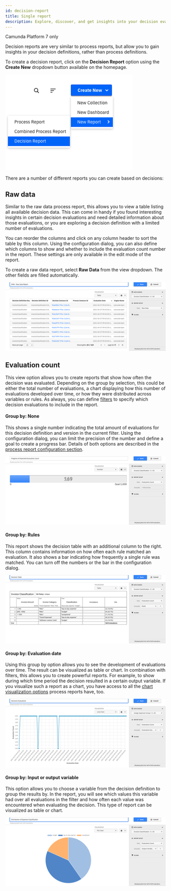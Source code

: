 ```yaml
---
id: decision-report
title: Single report
description: Explore, discover, and get insights into your decision evaluations.
---
```


<span class="badge badge--platform">Camunda Platform 7 only</span>

Decision reports are very similar to process reports, but allow you to gain insights in your decision definitions, rather than process definitions.

To create a decision report, click on the **Decision Report** option using the **Create New** dropdown button available on the homepage.

![Create a new Decision Report from the Report list page](./img/dmn_report_create.png)

There are a number of different reports you can create based on decisions:

## Raw data

Similar to the raw data process report, this allows you to view a table listing all available decision data. This can come in handy if you found interesting insights in certain decision evaluations and need detailed information about those evaluations, or you are exploring a decision definition with a limited number of evaluations.

You can reorder the columns and click on any column header to sort the table by this column. Using the configuration dialog, you can also define which columns to show and whether to include the evaluation count number in the report. These settings are only available in the edit mode of the report.

To create a raw data report, select **Raw Data** from the view dropdown. The other fields are filled automatically.

![Decision Raw Data Table in Camunda Optimize](./img/dmn_raw_data_report.png)

## Evaluation count

This view option allows you to create reports that show how often the decision was evaluated. Depending on the group by selection, this could be either the total number of evaluations, a chart displaying how this number of evaluations developed over time, or how they were distributed across variables or rules. As always, you can define [filters](../process-analysis/filters.md) to specify which decision evaluations to include in the report.

#### Group by: None

This shows a single number indicating the total amount of evaluations for this decision definition and version in the current filter. Using the configuration dialog, you can limit the precision of the number and define a goal to create a progress bar. Details of both options are described in the [process report configuration section](../process-analysis/report-analysis/configure-reports.md#number).

![Progress Bar visualization for Decision Evaluation Count](./img/dmn_progress_bar.png)

#### Group by: Rules

This report shows the decision table with an additional column to the right. This column contains information on how often each rule matched an evaluation. It also shows a bar indicating how frequently a single rule was matched. You can turn off the numbers or the bar in the configuration dialog.

![Decision Table with evaluation count information](./img/dmn_decision_table.png)

#### Group by: Evaluation date

Using this group by option allows you to see the development of evaluations over time. The result can be visualized as table or chart. In combination with filters, this allows you to create powerful reports. For example, to show during which time period the decision resulted in a certain output variable. If you visualize such a report as a chart, you have access to all the [chart visualization options](../process-analysis/report-analysis/configure-reports.md#charts-line-bar-pie) process reports have, too.

![Line Chart showing decision evaluations by date](./img/dmn_date_chart.png)

#### Group by: Input or output variable

This option allows you to choose a variable from the decision definition to group the results by. In the report, you will see which values this variable had over all evaluations in the filter and how often each value was encountered when evaluating the decision. This type of report can be visualized as table or chart.

![Pie Chart depicting distribution of output variable values](./img/dmn_pie_chart.png)
